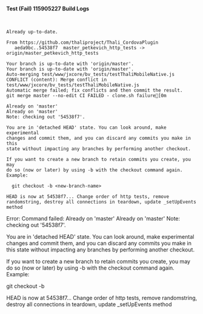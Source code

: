 #### Test (Fail) 115905227 Build Logs


```


```

```
Already up-to-date.

From https://github.com/thaliproject/Thali_CordovaPlugin
   aeda9bc..54538f7  master_petkevich_http_tests -> origin/master_petkevich_http_tests

```

```
Your branch is up-to-date with 'origin/master'.
Your branch is up-to-date with 'origin/master'.
Auto-merging test/www/jxcore/bv_tests/testThaliMobileNative.js
CONFLICT (content): Merge conflict in test/www/jxcore/bv_tests/testThaliMobileNative.js
Automatic merge failed; fix conflicts and then commit the result.
git merge master --no-edit CI FAILED - clone.sh failure[0m

Already on 'master'
Already on 'master'
Note: checking out '54538f7'.

You are in 'detached HEAD' state. You can look around, make experimental
changes and commit them, and you can discard any commits you make in this
state without impacting any branches by performing another checkout.

If you want to create a new branch to retain commits you create, you may
do so (now or later) by using -b with the checkout command again. Example:

  git checkout -b <new-branch-name>

HEAD is now at 54538f7... Change order of http tests, remove randomstring, destroy all connections in teardown, update _setUpEvents method

```

Error: Command failed: Already on 'master'
Already on 'master'
Note: checking out '54538f7'.

You are in 'detached HEAD' state. You can look around, make experimental
changes and commit them, and you can discard any commits you make in this
state without impacting any branches by performing another checkout.

If you want to create a new branch to retain commits you create, you may
do so (now or later) by using -b with the checkout command again. Example:

  git checkout -b <new-branch-name>

HEAD is now at 54538f7... Change order of http tests, remove randomstring, destroy all connections in teardown, update _setUpEvents method
